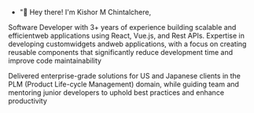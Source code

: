 - "👋 Hey there! I'm Kishor M Chintalchere,

Software Developer with 3+ years of experience building scalable and efficientweb applications using React, Vue.js, and
Rest APIs. Expertise in developing customwidgets andweb applications, with a focus on creating reusable components
that significantly reduce development time and improve code maintainability

Delivered enterprise-grade solutions for US and Japanese clients in the PLM (Product Life-cycle Management) domain,
while guiding team and mentoring junior developers to uphold best practices and enhance productivity

<!---
theproooogrammer/theproooogrammer is a ✨ special ✨ repository because its `README.md` (this file) appears on your GitHub profile.
You can click the Preview link to take a look at your changes.
--->
